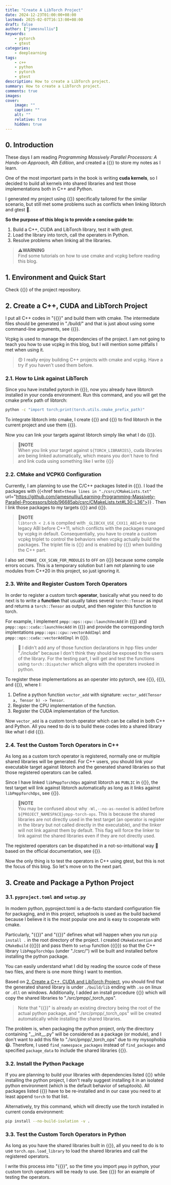 ```yaml
---
title: "Create A LibTorch Project"
date: 2024-12-23T01:00:00+08:00
lastmod: 2025-02-07T16:13:00+08:00
draft: false
author: ["jamesnulliu"]
keywords: 
    - pytorch
    - gtest
categories:
    - deeplearning
tags:
    - c++
    - python
    - pytorch
    - gtest
description: How to create a LibTorch project.
summary: How to create a LibTorch project.
comments: true
images:
cover:
    image: ""
    caption: ""
    alt: ""
    relative: true
    hidden: true
---
```


## 0. Introduction

These days I am reading *Programming Massively Parallel Processors: A Hands-on Approach, 4th Edition*, and created a {{<href text="project" url="https://github.com/jamesnulliu/Learning-Programming-Massively-Parallel-Processors">}} to store my notes as I learn. 

One of the most important parts in the book is writing **cuda kernels**, so I decided to build all kernels into shared libraries and test those implementations both in C++ and Python. 

I generated my project using {{<href text="this template" url="https://github.com/jamesnulliu/VSC-Python-Project-Template">}} specifically tailored for the similar scenario, but still met some problems such as conflicts when linking libtorch and gtest 🤯.

**So the purpose of this blog is to provide a concise guide to:** 

1. Build a C++, CUDA and LibTorch library, test it with gtest.
2. Load the library into torch, call the operaters in Python.
3. Resolve problems when linking all the libraries.

> ⚠️**WARNING**  
> Find some tutorials on how to use cmake and vcpkg before reading this blog.

## 1. Environment and Quick Start

Check {{<href text="README.md" url="https://github.com/jamesnulliu/Learning-Programming-Massively-Parallel-Processors/tree/c648649/README.md">}} of the project repository.

## 2. Create a C++, CUDA and LibTorch Project

I put all C++ codes in "{{<href text="./csrc/" url="https://github.com/jamesnulliu/Learning-Programming-Massively-Parallel-Processors/tree/96685ab/csrc">}}" and build them with cmake. The intermediate files should be generated in "./build/" and that is just about using some command-line arguments, see {{<href text="this line" url="https://github.com/jamesnulliu/Learning-Programming-Massively-Parallel-Processors/blob/96685ab/scripts/build.sh#L42">}}. 

Vcpkg is used to manage the dependencies of the project. I am not going to teach you how to use vcpkg in this blog, but I will mention some pitfalls I met when using it.

> 😍️ I really enjoy building C++ projects with cmake and vcpkg. Have a try if you haven't used them before.

### 2.1. How to Link against LibTorch

Since you have installed pytorch in {{<href text="1. Environment" url="#1-environment" blank="false">}}, now you already have libtorch installed in your conda environment. Run this command, and you will get the cmake prefix path of libtorch:

```bash {linenos=true}
python -c "import torch;print(torch.utils.cmake_prefix_path)"
```

To integrate libtorch into cmake, I create {{<href text="this file" url="https://github.com/jamesnulliu/Learning-Programming-Massively-Parallel-Processors/blob/96685ab/csrc/cmake/utils/run-python.cmake">}} and {{<href text="this file" url="https://github.com/jamesnulliu/Learning-Programming-Massively-Parallel-Processors/blob/96685ab/csrc/cmake/libraries/libtorch.cmake">}} to find libtorch in the current project and use them {{<href text="here" url="https://github.com/jamesnulliu/Learning-Programming-Massively-Parallel-Processors/blob/96685ab/csrc/CMakeLists.txt#L27">}}.

Now you can link your targets against libtorch simply like what I do {{<href text="here" url="https://github.com/jamesnulliu/Learning-Programming-Massively-Parallel-Processors/blob/96685ab/csrc/lib/CMakeLists.txt#L19">}}.

> 📝**NOTE**  
> When you link your target against `${TORCH_LIBRARIES}`, cuda libraries are being linked automatically, which means you don't have to find and link cuda using something like I write {{<href text="here" url="https://github.com/jamesnulliu/Learning-Programming-Massively-Parallel-Processors/blob/96685ab6/csrc/cmake/libraries/libcuda.cmake">}}

### 2.2. CMake and VCPKG Configuration

Currently, I am planning to use the C/C++ packages listed in {{<href text="this file" url="https://github.com/jamesnulliu/Learning-Programming-Massively-Parallel-Processors/blob/96685ab/csrc/vcpkg.json">}}. I load the packages with {{<href text=`these lines in "./csrc/CMakeLists.txt"` url="https://github.com/jamesnulliu/Learning-Programming-Massively-Parallel-Processors/blob/96685ab/csrc/CMakeLists.txt#L30-L36">}} . Then I link those packages to my targets {{<href text="here" url="https://github.com/jamesnulliu/Learning-Programming-Massively-Parallel-Processors/blob/96685ab/csrc/lib/CMakeLists.txt#L20-L21">}} and {{<href text="here" url="https://github.com/jamesnulliu/Learning-Programming-Massively-Parallel-Processors/blob/96685ab/csrc/test/CMakeLists.txt#L11-L13">}}.

> 📝**NOTE**  
> `libtorch < 2.6` is compiled with `_GLIBCXX_USE_CXX11_ABI=0` to use legacy ABI before C++11, which conflicts with the packages managed by vcpkg in default. Consequentially, you have to create a custom vcpkg triplet to control the behaviors when vcpkg actually build the packages. The triplet file is {{<href text="here" url="https://github.com/jamesnulliu/Learning-Programming-Massively-Parallel-Processors/blob/96685ab/csrc/cmake/vcpkg-triplets/x64-linux.cmake">}} and is enabled by {{<href text="these lines" url="https://github.com/jamesnulliu/Learning-Programming-Massively-Parallel-Processors/blob/96685ab/scripts/build.sh#L47-L48">}} when building the C++ part.

I also set `CMAKE_CXX_SCAN_FOR_MODULES` to `OFF` on {{<href text="this line" url="https://github.com/jamesnulliu/Learning-Programming-Massively-Parallel-Processors/blob/96685ab/csrc/cmake/compilers/cxx-compiler-configs.cmake#L15">}} because some compile errors occurs. This is a temporary solution but I am not planning to use modules from C++20 in this project, so just ignoring it.

### 2.3. Write and Register Custom Torch Operators

In order to register a custom torch **operator**, basically what you need to do next is to write a **function** that usually takes several `torch::Tensor` as input and returns a `torch::Tensor` as output, and then register this function to torch.

For example, I implement `pmpp::ops::cpu::launchVecAdd` in {{<href text="this cpp file" url="https://github.com/jamesnulliu/Learning-Programming-Massively-Parallel-Processors/blob/96685ab/csrc/lib/ops/vecAdd/op.cpp">}} and `pmpp::ops::cuda::launchVecAdd` in {{<href text="this cu file" url="https://github.com/jamesnulliu/Learning-Programming-Massively-Parallel-Processors/blob/96685ab/csrc/lib/ops/vecAdd/op.cu">}} and provide the corresponding torch implentations `pmpp::ops::cpu::vectorAddImpl` and `pmpp::ops::cuda::vectorAddImpl` in {{<href text="this file" url="https://github.com/jamesnulliu/Learning-Programming-Massively-Parallel-Processors/blob/96685ab/csrc/lib/ops/vecAdd/torch_impl.cpp">}}. 

> 🤔 I didn't add any of those function declarations in hpp files under "./include" because I don't think they should be exposed to the users of the library. For the testing part, I will get and test the functions using `torch::Dispatcher` which aligns with the operaters invoked in python.

To register these implementations as an operater into pytorch, see {{<href text="this line" url="https://github.com/jamesnulliu/Learning-Programming-Massively-Parallel-Processors/blob/96685ab/csrc/lib/ops/torch_bind.cpp#L10">}}, {{<href text="this line" url="https://github.com/jamesnulliu/Learning-Programming-Massively-Parallel-Processors/blob/96685ab/csrc/lib/ops/torch_bind.cpp#L22">}}, and {{<href text="this line" url="https://github.com/jamesnulliu/Learning-Programming-Massively-Parallel-Processors/blob/96685ab/csrc/lib/ops/torch_bind.cpp#L32">}}, where I:

1. Define a python function `vector_add` with signature: `vector_add(Tensor a, Tensor b) -> Tensor`.
2. Register the CPU implementation of the function.
3. Register the CUDA implementation of the function.

Now `vector_add` is a custom torch operator which can be called in both C++ and Python. All you need to do is to build these codes into a shared library like what I did {{<href text="here in cmake" url="https://github.com/jamesnulliu/Learning-Programming-Massively-Parallel-Processors/blob/96685ab/csrc/lib/CMakeLists.txt#L7">}}.

### 2.4. Test the Custom Torch Operators in C++

As long as a custom torch operator is registered, normally one or multiple shared libraries will be generated. For C++ users, you should link your executable target against libtorch and the generated shared libraries so that those registered operators can be called. 

Since I have linked `libPmppTorchOps` against libtorch as `PUBLIC` in {{<href text="this line" url="https://github.com/jamesnulliu/Learning-Programming-Massively-Parallel-Processors/blob/96685ab/csrc/lib/CMakeLists.txt#L18">}}, the test target will link against libtorch automatically as long as it links against `libPmppTorchOps`, see {{<href text="this line" url="https://github.com/jamesnulliu/Learning-Programming-Massively-Parallel-Processors/blob/96685ab/csrc/test/CMakeLists.txt#L10">}}.

> 📝**NOTE**  
> You may be confused about why `-Wl,--no-as-needed` is added before `${PROJECT_NAMESPACE}pmpp-torch-ops`. This is because the shared libraries are not directly used in the test target (an operator is register in the library but not called directly in the executable), and the linker will not link against them by default. This flag will force the linker to link against the shared libraries even if they are not directly used.

The registered operators can be dispatched in a not-so-intuitional way 🤣 based on the official documentation, see {{<href text="here" url="https://github.com/jamesnulliu/Learning-Programming-Massively-Parallel-Processors/blob/96685ab/csrc/test/OpTest/vecAdd.cpp#L14-L17">}}.

Now the only thing is to test the operators in C++ using gtest, but this is not the focus of this blog. So let's move on to the next part.


## 3. Create and Package a Python Project

### 3.1. `pyproject.toml` and `setup.py`

In modern python, pyproject.toml is a de-facto standard configuration file for packaging, and in this project, setuptools is used as the build backend because I believe it is the most popular one and is easy to cooperate with cmake. 

Particularly, "{{<href text=./pyproject.toml url="https://github.com/jamesnulliu/Learning-Programming-Massively-Parallel-Processors/blob/96685ab/pyproject.toml">}}" and "{{<href text=./setup.py url="https://github.com/jamesnulliu/Learning-Programming-Massively-Parallel-Processors/blob/96685ab/setup.py">}}" defines what will happen when you run `pip install .` in the root directory of the project. I created `CMakeExtention` and `CMakeBuild` ({{<href text="here" url="https://github.com/jamesnulliu/Learning-Programming-Massively-Parallel-Processors/blob/96685ab/setup.py#L23-L68">}}) and pass them to `setup` function ({{<href text="here" url="https://github.com/jamesnulliu/Learning-Programming-Massively-Parallel-Processors/blob/96685ab/setup.py#L92-L105">}}) so that the C++ library `libPmppTorchOps` (under "./csrc/") will be built and installed before installing the python package.

You can easily understand what I did by reading the source code of these two files, and there is one more thing I want to mention.

Based on [2. Create a C++, CUDA and LibTorch Project](#2-create-a-c-cuda-and-libtorch-project), you should find that the generated shared library is under `./build/lib` ending with `.so` on linux or `.dll` on windows. Additionally, I added an install procedure {{<href text="here" url="https://github.com/jamesnulliu/Learning-Programming-Massively-Parallel-Processors/blob/96685ab/setup.py#L62-L68">}} which will copy the shared libraries to "./src/pmpp/_torch_ops". 

> Note that "{{<href text="./src/pmpp" url="https://github.com/jamesnulliu/Learning-Programming-Massively-Parallel-Processors/tree/96685ab/src/pmpp">}}" is already an existing directory being the root of the actual python package, and "./src/pmpp/_torch_ops" will be created automatically while installing the shared libraries.

The problem is, when packaging the python project, only the directory containing "\_\_init\_\_.py" will be considered as a package (or module), and I don't want to add this file to "./src/pmpp/_torch_ops" due to my mysophobia 😷. Therefore, I used `find_namespace_packages` instead of `find_packages` and specified `package_data` to include the shared libraries {{<href text="here" url="https://github.com/jamesnulliu/Learning-Programming-Massively-Parallel-Processors/blob/96685ab/setup.py#L106-L108">}}.

### 3.2. Install the Python Package

If you are planning to build your libraries with dependencies listed {{<href text="here" url="https://github.com/jamesnulliu/Learning-Programming-Massively-Parallel-Processors/blob/96685ab/pyproject.toml#L26-L31">}} while installing the python project, I don't really suggest installing it in an isolated python environment (which is the default behavior of setuptools). All packages listed {{<href text="here" url="https://github.com/jamesnulliu/Learning-Programming-Massively-Parallel-Processors/blob/96685ab/pyproject.toml#L2">}} have to be re-installed and in our case you need to at least append `torch` to that list. 

Alternatively, try this command, which will directly use the torch installed in current conda environment:

```bash
pip install --no-build-isolation -v .
```

### 3.3. Test the Custom Torch Operators in Python

As long as you have the shared libraries built in {{<href text="2. Create a C++, CUDA and LibTorch Project" url="#2-create-a-c-cuda-and-libtorch-project" blank="false">}}, all you need to do is to use `torch.ops.load_library` to load the shared libraries and call the registered operators.

I write this process into "{{<href text="src/pmpp/__init__.py" url="https://github.com/jamesnulliu/Learning-Programming-Massively-Parallel-Processors/blob/96685ab/src/pmpp/__init__.py">}}", so the time you import `pmpp` in python, your custom torch operators will be ready to use. See {{<href text="this file" url="https://github.com/jamesnulliu/Learning-Programming-Massively-Parallel-Processors/blob/96685ab/test/test.py">}} for an example of testing the operators.
